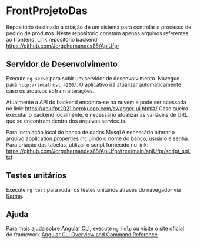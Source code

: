 # FrontProjetoDas

Repositório destinado a criação de um sistema para controlar o processo de pedido de produtos.
Neste repositório constam apenas arquivos referentes ao frontend.
Link repositório backend: https://github.com/Jorgehernandes88/ApiUfpr

## Servidor de Desenvolvimento
Execute `ng serve` para subir um servidor de desenvolvimento. Navegue para `http://localhost:4200/`. O aplicativo irá atualizar automaticamente caso os arquivos sofram alterações.

Atualmente a API do backend encontra-se na nuvem e pode ser acessada no link:  https://apiufpr2021.herokuapp.com/swagger-ui.html#/
Caso queira executar o backend localmente, é necessário atualizar as variáveis de URL que se encontram dentro dos arquivos service.ts.

Para instalação local do banco de dados Mysql é necessário alterar o arquivo application.properties incluíndo o nome do banco, usuário e senha. 
Para criação das tabelas, utilizar o script fornecido no link: https://github.com/Jorgehernandes88/ApiUfpr/tree/main/apiUfpr/script_sql.txt

## Testes unitários

Execute `ng test` para rodar os testes unitários através do navegador via [Karma](https://karma-runner.github.io).

## Ajuda

Para mais ajuda sobre Angular CLI, execute `ng help` ou visite o site oficial do framework [Angular CLI Overview and Command Reference](https://angular.io/cli).
